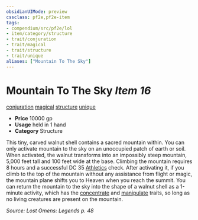 ```yaml
---
obsidianUIMode: preview
cssclass: pf2e,pf2e-item
tags:
- compendium/src/pf2e/lol
- item/category/structure
- trait/conjuration
- trait/magical
- trait/structure
- trait/unique
aliases: ["Mountain To The Sky"]
---
```

# Mountain To The Sky *Item 16*  
[conjuration](../../../rules/traits/conjuration.md)  [magical](../../../rules/traits/magical.md)  [structure](../../../rules/traits/structure.md)  [unique](../../../rules/traits/unique.md)  

- **Price** 10000 gp
- **Usage** held in 1 hand
- **Category** Structure

This tiny, carved walnut shell contains a sacred mountain within. You can only activate mountain to the sky on an unoccupied patch of earth or soil. When activated, the walnut transforms into an impossibly steep mountain, 5,000 feet tall and 100 feet wide at the base. Climbing the mountain requires 8 hours and a successful DC 35 [Athletics](../../skills.md#Athletics) check. After activating it, if you climb to the top of the mountain without any assistance from flight or magic, the mountain plane shifts you to Heaven when you reach the summit. You can return the mountain to the sky into the shape of a walnut shell as a 1-minute activity, which has the [concentrate](../../../rules/traits/concentrate.md) and [manipulate](../../../rules/traits/manipulate.md) traits, so long as no living creatures are present on the mountain.

*Source: Lost Omens: Legends p. 48*